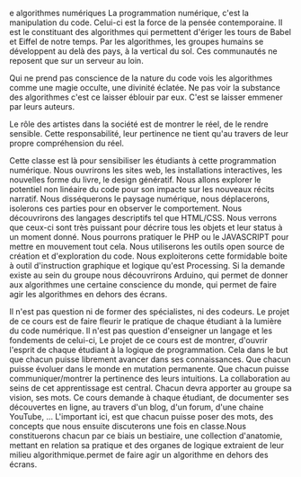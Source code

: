 e algorithmes numériques
La programmation numérique, c'est la manipulation du code.
Celui-ci est la force de la pensée contemporaine.
Il est le constituant des algorithmes qui permettent d'ériger
les tours de Babel et Eiffel de notre temps.
Par les algorithmes, les groupes humains se développent au delà des pays,
à la vertical du sol. Ces communautés ne reposent que sur un serveur au loin.

Qui ne prend pas conscience de la nature du code vois les algorithmes
comme une magie occulte, une divinité éclatée. Ne pas voir la substance des algorithmes
c'est ce laisser éblouir par eux. C'est se laisser emmener par leurs auteurs.

Le rôle des artistes dans la société est de montrer le réel, de le rendre sensible.
Cette responsabilité, leur pertinence ne tient qu'au travers de leur propre compréhension du réel.

Cette classe est là pour sensibiliser les étudiants à cette programmation numérique.
Nous ouvrirons les sites web, les installations interactives, les nouvelles forme du livre, le design génératif.
Nous allons explorer le potentiel non linéaire du code pour son impacte sur les nouveaux récits narratif.
​Nous disséquerons le paysage numérique, nous déplacerons, isolerons ces parties pour en observer​ le comportement.
​Nous découvrirons des langages descriptifs tel que HTML/CSS. Nous verrons que ceux-ci sont très puissant pour décrire tous les objets et leur status à un moment donné.
Nous pourrons pratiquer le PHP ou le JAVASCRIPT pour mettre en mouvement tout cela.
Nous utiliserons les outils open source de création et d'exploration du code. Nous exploiterons cette formidable boite à outil d'instruction graphique et logique qu'est Processing.
Si la demande existe au sein du groupe nous découvrirons Arduino, qui permet de donner aux algorithmes une certaine conscience du monde,
qui permet de faire agir les algorithmes en dehors des écrans.

Il n'est pas question ni de former des spécialistes, ni des codeurs. Le projet de ce cours est de faire fleurir le pratique de chaque étudiant à la lumière du code numérique.
Il n'est pas question d'enseigner un langage et les fondements de celui-ci, Le projet de ce cours est de montrer, d'ouvrir l'esprit de chaque étudiant à la logique de programmation.
Cela dans le but que chacun puisse librement avancer dans ses connaissances. Que chacun puisse évoluer dans le monde en mutation permanente. Que chacun puisse communiquer/montrer la pertinence des leurs intuitions.
La collaboration au seins de cet apprentissage est central. Chacun devra apporter au groupe sa vision, ses mots. Ce cours demande à chaque étudiant, de documenter ses découvertes en ligne, au travers d'un blog, d'un forum, d'une chaine YouTube, ... L'important ici, est que chacun puisse poser des mots, des concepts que nous ensuite discuterons une fois en classe.Nous constituerons chacun par ce biais un bestiaire, une collection d'anatomie, mettant en relation sa pratique et des organes de logique extraient de leur milieu algorithmique.permet de faire agir un algorithme en dehors des écrans.

